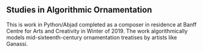 ## Studies in Algorithmic Ornamentation ##

This is work in Python/Abjad completed as a composer in residence at Banff Centre for Arts and Creativity in Winter of 2019. The work algorithmically models mid-sixteenth-century ornamentation treatises by artists like Ganassi.
